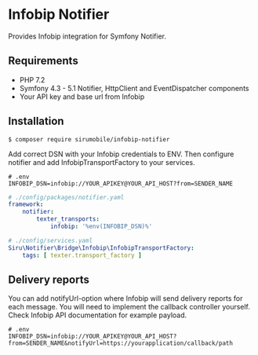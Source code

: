 # Infobip Notifier

Provides Infobip integration for Symfony Notifier.

## Requirements

- PHP 7.2
- Symfony 4.3 - 5.1 Notifier, HttpClient and EventDispatcher components
- Your API key and base url from Infobip

## Installation

```shell script
$ composer require sirumobile/infobip-notifier
```

Add correct DSN with your Infobip credentials to ENV. Then configure notifier and
add InfobipTransportFactory to your services.

```dotenv
# .env
INFOBIP_DSN=infobip://YOUR_APIKEY@YOUR_API_HOST?from=SENDER_NAME
```

```yaml
# ./config/packages/notifier.yaml
framework:
    notifier:
        texter_transports:
            infobip: '%env(INFOBIP_DSN)%'
```

```yaml
# ./config/services.yaml
Siru\Notifier\Bridge\Infobip\InfobipTransportFactory:
    tags: [ texter.transport_factory ]
```

## Delivery reports

You can add notifyUrl-option where Infobip will send delivery reports for each message. You will
need to implement the callback controller yourself. Check Infobip API documentation for example payload.

```dotenv
# .env
INFOBIP_DSN=infobip://YOUR_APIKEY@YOUR_API_HOST?from=SENDER_NAME&notifyUrl=https://yourapplication/callback/path
```
